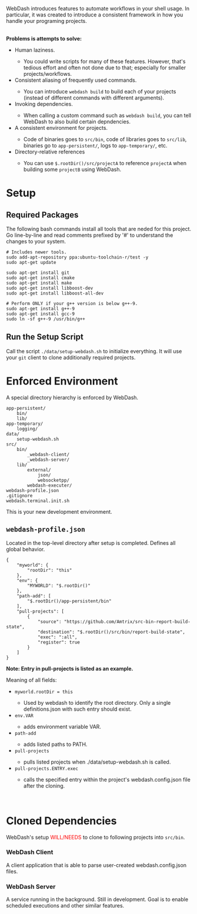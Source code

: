 WebDash introduces features to automate workflows in your shell usage. In particular, it was created to introduce a consistent framework in how you handle your programing projects.

<br>
<b>Problems is attempts to solve:</b>
<ul>
    <li>Human laziness.</li>
    <ul>
        <li>You could write scripts for many of these features. However, that's tedious effort and often not done due to that; especially for smaller projects/workflows.
    </ul>
    <li>Consistent aliasing of frequently used commands.</li>
    <ul>
        <li>You can introduce <code>webdash build</code> to build each of your projects (instead of different commands with different arguments).
        </li>
    </ul>
    <li>Invoking dependencies.</li>
    <ul>
        <li> When calling a custom command such as <code>webdash build</code>, you can tell WebDash to also build certain depndencies.
    </ul>
    <li> A consistent environment for projects.</li>
    <ul>
        <li>Code of binaries goes to <code>src/bin</code>, code of libraries goes to <code>src/lib</code>, binaries go to <code>app-persistent/</code>, logs to  <code>app-temporary/</code>, etc.
    </ul>
    <li>Directory-relative references</li>
    <ul>
        <li>You can use <code>$.rootDir()/src/projectA</code> to reference <code>projectA</code> when building some <code>projectB</code> using WebDash.
    </ul>
</ul>

<h1>Setup</h1>
<h2>Required Packages</h2>
The following bash commands install all tools that are neded for this project. Go line-by-line and read comments prefixed by '#' to understand the changes to your system.

<br/>

<pre><code># Includes newer tools.
sudo add-apt-repository ppa:ubuntu-toolchain-r/test -y
sudo apt-get update

sudo apt-get install git
sudo apt-get install cmake
sudo apt-get install make
sudo apt-get install libboost-dev
sudo apt-get install libboost-all-dev

# Perform ONLY if your g++ version is below g++-9.
sudo apt-get install g++-9
sudo apt-get install gcc-9
sudo ln -sf g++-9 /usr/bin/g++
</pre></code>

<h2>Run the Setup Script</h2>
Call the script <code>./data/setup-webdash.sh</code> to initialize everything. It will use your <code>git</code> client to clone additionally required projects.

<br/>

<h1>Enforced Environment</h1>
A special directory hierarchy is enforced by WebDash.

<br/>

<pre><code>app-persistent/
    bin/
    lib/
app-temporary/
    logging/
data/
    setup-webdash.sh
src/
    bin/
        _webdash-client/
        _webdash-server/
    lib/
        external/
            json/
            websocketpp/
        webdash-executer/
webdash-profile.json
.gitignore
webdash.terminal.init.sh
</pre></code>

This is your new development environment.

<h2><code>webdash-profile.json</code></h3>
Located in the top-level directory after setup is completed. Defines all global behavior.

<br/>

<pre><code>{
    "myworld": {
        "rootDir": "this"
    },
    "env": {
        "MYWORLD": "$.rootDir()"
    },
    "path-add": [
        "$.rootDir()/app-persistent/bin"
    ],
    "pull-projects": [
        {
            "source": "https://github.com/Amtrix/src-bin-report-build-state",
            "destination": "$.rootDir()/src/bin/report-build-state",
            "exec": ":all",
            "register": true
        }
    ]
}
</pre></code>

<b>Note: Entry in pull-projects is listed as an example.</b>

Meaning of all fields:
<ul>
    <li><code>myworld.rootDir = this</code></li>
    <ul><li>Used by webdash to identify the root directory. Only a single definitions.json with such entry should exist.</li></ul>
    <li><code>env.VAR</code></li>
    <ul><li>adds environment variable VAR.</li></ul>
    <li><code>path-add</code></li>
    <ul><li>adds listed paths to PATH.</li></ul>
    <li><code>pull-projects</code></li>
    <ul><li>pulls listed projects when ./data/setup-webdash.sh is called.</li></ul>
    <li><code>pull-projects.ENTRY.exec</code></li>
    <ul><li>calls the specified entry within the project's webdash.config.json file after the cloning.</li></ul>
</ul>

<br/>

<h1>Cloned Dependencies</h1>
WebDash's setup <span style="color:red">WILL/NEEDS</span> to clone to following projects into <code>src/bin</code>.

<br/>

<h3>WebDash Client</h3>
A client application that is able to parse user-created webdash.config.json files.

<br/>

<h3>WebDash Server</h3>
A service running in the background. Still in development. Goal is to enable scheduled executions and other similar features.
